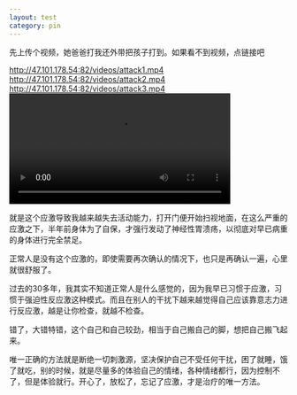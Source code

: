```yaml
---
layout: test
category: pin
---
```

先上传个视频，她爸爸打我还外带把孩子打到。如果看不到视频，点链接吧
<!--https://github.com/xiaobinliu/ocd/assets/1660130/f057fd81-3d7f-4980-a7ce-eca01987f213-->
http://47.101.178.54:82/videos/attack1.mp4
http://47.101.178.54:82/videos/attack2.mp4
http://47.101.178.54:82/videos/attack3.mp4
<video src="http://47.101.178.54:82/videos/attack3.mp4" width="400"/>
2022年，增强版闭关进行了两个星期了。
不管是OCD，还是PTSD，还是什么，总之。
我的应激就是“目光所及，伸手能到之处，立刻开始强迫性检查，如果没完成将非常焦虑”。

就是这个应激导致我越来越失去活动能力，打开门便开始扫视地面，在这么严重的应激之下，半年前身体为了自保，才强行发动了神经性胃溃疡，以彻底对早已病重的身体进行完全禁足。

正常人是没有这个应激的，即使需要再次确认的情况下，也只是再确认一遍，心里就很舒服了。

过去的30多年，我其实不知道正常人是什么感觉的，因为我早已习惯于应激，习惯于强迫性反应激这种模式。而且在别人的干扰下越来越觉得自己应该靠意志力进行反应激，越是让你检查，就越不检查。

错了，大错特错，这个自己和自己较劲，相当于自己搬自己的脚，想把自己搬飞起来。

唯一正确的方法就是断绝一切刺激源，坚决保护自己不受任何干扰，困了就睡，饿了就吃，别的时候，就是尽量多的体验自己的情绪，各种情绪都行，因为控制不了，但是体验就行。开心了，放松了，忘记了应激，才是治疗的唯一方法。
